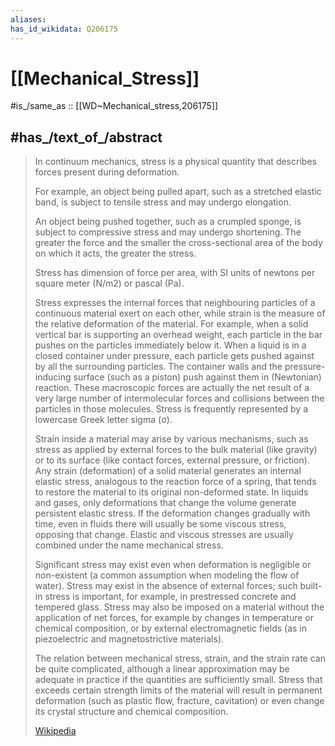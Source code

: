 ```yaml
---
aliases:
has_id_wikidata: Q206175
---
```


# [[Mechanical_Stress]] 

#is_/same_as :: [[WD~Mechanical_stress,206175]] 

## #has_/text_of_/abstract 

> In continuum mechanics, stress is a physical quantity 
> that describes forces present during deformation. 
> 
> For example, an object being pulled apart, such as a stretched elastic band, 
> is subject to tensile stress and may undergo elongation. 
> 
> An object being pushed together, such as a crumpled sponge, 
> is subject to compressive stress and may undergo shortening. 
> The greater the force and the smaller the cross-sectional area of the body on which it acts, 
> the greater the stress. 
> 
> Stress has dimension of force per area, with SI units of newtons per square meter (N/m2) or pascal (Pa).
>
> Stress expresses the internal forces that neighbouring particles of a continuous material exert on each other, while strain is the measure of the relative deformation of the material. For example, when a solid vertical bar is supporting an overhead weight, each particle in the bar pushes on the particles immediately below it. When a liquid is in a closed container under pressure, each particle gets pushed against by all the surrounding particles.  The container walls and the pressure-inducing surface (such as a piston) push against them in (Newtonian) reaction. These macroscopic forces are actually the net result of a very large number of intermolecular forces and collisions between the particles in those molecules. Stress is frequently represented by a lowercase Greek letter sigma (σ).
>
> Strain inside a material may arise by various mechanisms, such as stress as applied by external forces to the bulk material (like gravity) or to its surface (like contact forces, external pressure, or friction).  Any strain (deformation) of a solid material generates an internal elastic stress, analogous to the reaction force of a spring, that tends to restore the material to its original non-deformed state.  In liquids and gases, only deformations that change the volume generate persistent elastic stress. If the deformation changes gradually with time, even in fluids there will usually be some viscous stress, opposing that change.  Elastic and viscous stresses are usually combined under the name mechanical stress.
>
> 
>
> Significant stress may exist even when deformation is negligible or non-existent (a common assumption when modeling the flow of water). Stress may exist in the absence of external forces; such built-in stress is important, for example, in prestressed concrete and tempered glass. Stress may also be imposed on a material without the application of net forces, for example by changes in temperature or chemical composition, or by external electromagnetic fields (as in piezoelectric and magnetostrictive materials).
>
> The relation between mechanical stress, strain, and the strain rate can be quite complicated, although a linear approximation may be adequate in practice if the quantities are sufficiently small. Stress that exceeds certain strength limits of the material will result in permanent deformation (such as plastic flow, fracture, cavitation) or even change its crystal structure  and chemical composition.
>
> [Wikipedia](https://en.wikipedia.org/wiki/Stress%20(mechanics)) 

